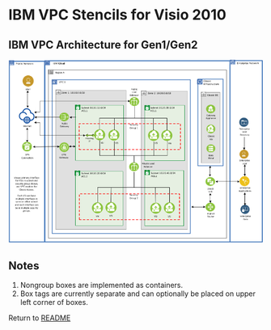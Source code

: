 # IBM VPC Stencils for Visio 2010

## IBM VPC Architecture for Gen1/Gen2
![VPCArchitecture](/images/ibm_vpc_architecture_visio.png)

## Notes

1. Nongroup boxes are implemented as containers.
2. Box tags are currently separate and can optionally be placed on upper left corner of boxes.

Return to [README](/README.md)
